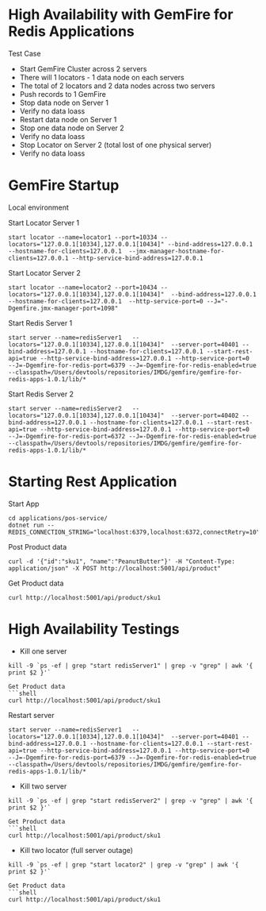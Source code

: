 

# High Availability with GemFire for Redis Applications

Test Case

- Start GemFire Cluster across 2 servers
- There will 1 locators - 1 data node on each servers
- The total of 2 locators and 2 data nodes across two servers
- Push records to 1 GemFire
- Stop data node on Server 1
- Verify no data loass
- Restart data node on Server 1
- Stop one data node on Server 2
- Verify no data loass
- Stop Locator on Server 2 (total lost of one physical server)
- Verify no data loass

# GemFire Startup

Local environment

Start Locator Server 1

```shell
start locator --name=locator1 --port=10334 --locators="127.0.0.1[10334],127.0.0.1[10434]" --bind-address=127.0.0.1 --hostname-for-clients=127.0.0.1  --jmx-manager-hostname-for-clients=127.0.0.1 --http-service-bind-address=127.0.0.1
```


Start Locator Server 2



```shell
start locator --name=locator2 --port=10434 --locators="127.0.0.1[10334],127.0.0.1[10434]"  --bind-address=127.0.0.1 --hostname-for-clients=127.0.0.1  --http-service-port=0 --J="-Dgemfire.jmx-manager-port=1098"
```


Start Redis Server 1

```shell
start server --name=redisServer1   --locators="127.0.0.1[10334],127.0.0.1[10434]"  --server-port=40401 --bind-address=127.0.0.1 --hostname-for-clients=127.0.0.1 --start-rest-api=true --http-service-bind-address=127.0.0.1 --http-service-port=0  --J=-Dgemfire-for-redis-port=6379 --J=-Dgemfire-for-redis-enabled=true --classpath=/Users/devtools/repositories/IMDG/gemfire/gemfire-for-redis-apps-1.0.1/lib/*
```


Start Redis Server 2

```shell
start server --name=redisServer2   --locators="127.0.0.1[10334],127.0.0.1[10434]"  --server-port=40402 --bind-address=127.0.0.1 --hostname-for-clients=127.0.0.1 --start-rest-api=true --http-service-bind-address=127.0.0.1 --http-service-port=0  --J=-Dgemfire-for-redis-port=6372 --J=-Dgemfire-for-redis-enabled=true --classpath=/Users/devtools/repositories/IMDG/gemfire/gemfire-for-redis-apps-1.0.1/lib/*
```

# Starting Rest Application

Start App

```shell
cd applications/pos-service/
dotnet run --REDIS_CONNECTION_STRING="localhost:6379,localhost:6372,connectRetry=10"
```

Post Product data 

```shell
curl -d '{"id":"sku1", "name":"PeanutButter"}' -H "Content-Type: application/json" -X POST http://localhost:5001/api/product"
```

Get Product data
```shell
curl http://localhost:5001/api/product/sku1
```

# High Availability Testings



- Kill one server
```shell
kill -9 `ps -ef | grep "start redisServer1" | grep -v "grep" | awk '{ print $2 }'`

Get Product data
```shell
curl http://localhost:5001/api/product/sku1
```



Restart server

```shell
start server --name=redisServer1   --locators="127.0.0.1[10334],127.0.0.1[10434]"  --server-port=40401 --bind-address=127.0.0.1 --hostname-for-clients=127.0.0.1 --start-rest-api=true --http-service-bind-address=127.0.0.1 --http-service-port=0  --J=-Dgemfire-for-redis-port=6379 --J=-Dgemfire-for-redis-enabled=true --classpath=/Users/devtools/repositories/IMDG/gemfire/gemfire-for-redis-apps-1.0.1/lib/*
```

- Kill two server
```shell
kill -9 `ps -ef | grep "start redisServer2" | grep -v "grep" | awk '{ print $2 }'`

Get Product data
```shell
curl http://localhost:5001/api/product/sku1
```


- Kill two locator (full server outage)

```shell
kill -9 `ps -ef | grep "start locator2" | grep -v "grep" | awk '{ print $2 }'`

Get Product data
```shell
curl http://localhost:5001/api/product/sku1
```
